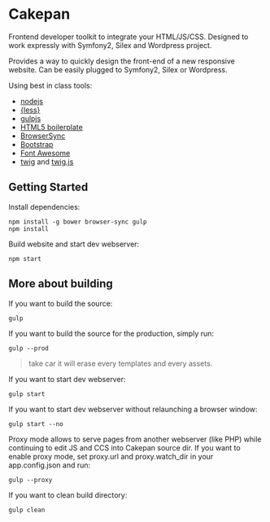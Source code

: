 Cakepan
=======

Frontend developer toolkit to integrate your HTML/JS/CSS. Designed to work expressly with Symfony2, Silex and Wordpress project.

Provides a way to quickly design the front-end of a new responsive website.
Can be easily plugged to Symfony2, Silex or Wordpress.

Using best in class tools:

* [nodejs](http://nodejs.org/)
* [{less}](http://lesscss.org)
* [gulpjs](http://gulpjs.com)
* [HTML5 boilerplate](http://html5boilerplate.com)
* [BrowserSync](http://www.browsersync.io)
* [Bootstrap](http://getbootstrap.com/)
* [Font Awesome](http://fortawesome.github.io/Font-Awesome)
* [twig](http://twig.sensiolabs.org/) and [twig.js](https://github.com/justjohn/twig.js)

Getting Started
---------------

Install dependencies:

    npm install -g bower browser-sync gulp
    npm install

Build website and start dev webserver:

    npm start

More about building
-------------------

If you want to build the source:

    gulp


If you want to build the source for the production, simply run:

    gulp --prod

> take car it will erase every templates and every assets.

If you want to start dev webserver:

    gulp start

If you want to start dev webserver without relaunching a browser window:

    gulp start --no

Proxy mode allows to serve pages from another webserver (like PHP) while continuing to edit JS and CCS into Cakepan source dir.
If you want to enable proxy mode, set proxy.url and proxy.watch_dir in your app.config.json and run:

    gulp --proxy

If you want to clean build directory:

    gulp clean
